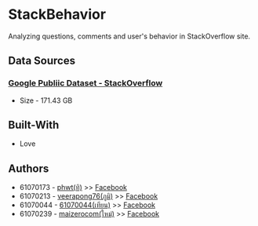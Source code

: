 # StackBehavior
 Analyzing questions, comments and user's behavior in StackOverflow site.

## Data Sources
### [Google Publiic Dataset - StackOverflow](https://console.cloud.google.com/marketplace/details/stack-exchange/stack-overflow)
* Size - 171.43 GB

## Built-With
* Love

## Authors
* 61070173 - [phwt(ทิ)](https://github.com/phwt) >> [Facebook](https://www.facebook.com/phwt.smwt)
* 61070213 - [veerapong76(ภูมิ)](https://github.com/veerapong76) >> [Facebook](https://www.facebook.com/veerapong.poom)
* 61070044 - [61070044(เทียน)](https://github.com/61070044) >> [Facebook](https://www.facebook.com/TiannyCandle)
* 61070239 - [maizerocom(ใหม่)](https://github.com/maizerocom) >> [Facebook](https://www.facebook.com/maizerocom)

